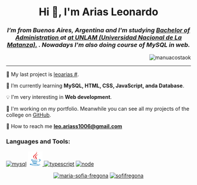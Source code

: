 <h1 align="center">Hi 👋, I'm Arias Leonardo</h1>
<h3 align="center"><i>I’m from Buenos Aires, Argentina and I'm studying  <a href="https://www.unlam.edu.ar/index.php?seccion=3&idArticulo=43"> Bachelor of Administration
 </a> at <a href="https://economicas.unlam.edu.ar/">at UNLAM (Universidad Nacional de La Matanza).</a> . Nowadays I'm also doing course of MySQL in web. </i></h3>
<!--Contador de visitas-->
<p></p>
<p></p>
<p align="right"> <img src="https://komarev.com/ghpvc/?username=manuacostaok&label=Profile%20views&color=00b3ff&style=plastic" alt="manuacostaok" /> </p>
<hr></hr>

🚀 My last project is [leoarias  #](https://github.com/leoarias).

🌱 I’m currently learning **MySQL, HTML, CSS, JavaScript, anda Database**.

💡 I'm very interesting in **Web development**.

💼 I'm working on my portfolio. Meanwhile you can see all my projects of the college on [GitHub](https://github.com/manuacostaok?tab=repositories).

📧 How to reach me **leo.ariass1006@gmail.com**


<h3 align="left">Languages and Tools:</h3>
<p></p>
<p align="left"> 
<a href="https://angular.io/ alt="Angular" width="40" height="40"/></a>
<a href="https://www.mysql.com/"><img src="https://cdn.jsdelivr.net/gh/devicons/devicon/icons/mysql/mysql-original.svg" alt="mysql" width="40" height="40"/></a>
<a href="https://www.java.com"><img src="https://raw.githubusercontent.com/devicons/devicon/master/icons/java/java-original.svg" alt="java" width="40" height="40"/</a>
<a href="https://www.typescriptlang.org/docs/"><img src="https://cdn.jsdelivr.net/gh/devicons/devicon/icons/typescript/typescript-original.svg" alt="typescript" width="40" height="40"/></a>
<a href="https://nodejs.org/en/docs/"><img src="https://cdn.jsdelivr.net/gh/devicons/devicon/icons/nodejs/nodejs-original.svg" alt="node" width="40" height="40"/></a>
</p>
<p align="center">
<a href="https://www.linkedin.com/in/manuel-acosta-a1a238214/" target="blank"><img align="center" src="https://raw.githubusercontent.com/rahuldkjain/github-profile-readme-generator/master/src/images/icons/Social/linked-in-alt.svg" alt="maria-sofia-fregona" height="30" width="40" /></a>
<a href="https://instagram.com/acosta__manu" target="blank"><img align="center" src="https://raw.githubusercontent.com/rahuldkjain/github-profile-readme-generator/master/src/images/icons/Social/instagram.svg" alt="sofifregona" height="30" width="40" /></a>
</p>
<!--
**manuacostaok/manuacostaok** is a ✨ _special_ ✨ repository because its `README.md` (this file) appears on your GitHub profile.
Here are some ideas to get you started:
- 🔭 I’m currently working on ...
- 🌱 I’m currently learning ...
- 👯 I’m looking to collaborate on ...
- 🤔 I’m looking for help with ...
- 💬 Ask me about ...
- 📫 How to reach me: ...
- 😄 Pronouns: ...
- ⚡ Fun fact: ...
-->
